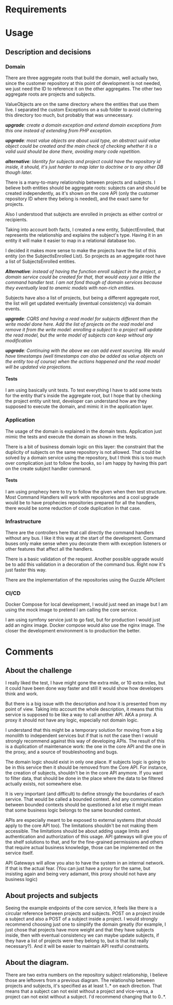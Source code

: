 # Requirements


# Usage



## Description and decisions

### Domain

There are three aggregate roots that build the domain, well
actually two, since the customer repository at this point of development
is not needed, we just need the ID to reference it on the other
aggregates. The other two aggregate roots are projects and subjects.

ValueObjects are on the same directory where the entities that use
them live. I separated the custom Exceptions on a sub folder to avoid
cluttering this directory too much, but probably that was unnecessary.

_**upgrade**: create a domain exception and extend domain exceptions
from this one instead of extending from PHP exception._

_**upgrade**: most value objects are about uuid type, an abstract
uuid value object could be created and the main check of checking whether
it is a valid uuid should be done there, avoiding many code repetition._

_**alternative**: Identity for subjects and project could have the repository
id inside, it should, it's just harder to map later to doctrine
or to any other DB though later._

There is a many-to-many relationship between projects and subjects.
I believe both entities should be aggregate roots: subjects can
and should be created independently, as it's shown on the core API
(only the customer repository ID where they belong is needed), and
the exact same for projects.

Also I understood that subjects are enrolled in projects as either
control or recipients.

Taking into account both facts, I created a new entity, SubjectEnrolled,
that represents the relationship and explains the subject's type.
Having it in an entity it will make it easier to map in a 
relational database too.

I decided it makes more sense to make the projects have the list
of this entity (on the SubjectIsEnrolled List). So projects as
an aggregate root have
a list of SubjectsEnrolled entities.

_**Alternative**: instead of having the function enroll subject 
in the project, a domain service could be created for that, that would
easy just a little the command handler test. I am not fond though
of domain services because they eventually lead to anemic models
with non-rich entities._

Subjects have also a list of projects, but being a different
aggregate root, the list will get updated eventually (eventual
consistency) via domain events.

_**upgrade**: CQRS and having a read model for subjects different than the write model
done here. Add the list of projects on the read model and remove
it from the write model: enrolling a subject to a project will
update the read model, but the write model of subjects can keep
without any modification_

_**upgrade**: Continuing with the above we can add event sourcing. We would
have timestamps (well timestamps can also be added
as value objects on the entity too of course)
when the actions happened and the read model will
be updated via projections._

#### Tests

I am using basically unit tests. To test everything I have to add
some tests for the entity that's inside the aggregate root, but 
I hope that by checking the project entity unit test, developer
can understand how are they supposed to execute the domain, and 
mimic it in the application layer.

### Application

The usage of the domain is explained in the domain tests. Application
just mimic the tests and execute the domain as shown in the tests.

There is a bit of business domain logic on this layer: the constraint that
the duplicity of subjects on the same repository is not allowed.
That could be solved by a domain service using the repository, but I 
think this is too much over complication just to follow the books, so
I am happy by having this part on the create subject handler command.

#### Tests

I am using prophecy here to try to follow the given when then
test structure. Most Command Handlers will work with 
repositories and a cool upgrade would be to have
prophecies repositories prepared for all the handlers, there would be
some reduction of code duplication in that case.

### Infrastructure

There are the controllers here that call directly the command handlers
without any bus. I like it this way at the start of the development.
Command buses only make sense when you decorate them with exception listeners
or other features that affect all the handlers.

There is a basic validation of the request. Another possible upgrade would
be to add this validation in a decoration of the command bus. Right now
it's just faster this way.

There are the implementation of the repositories using the Guzzle APIclient

### CI/CD

Docker Compose for local development, I would just need an image
but I am using the mock image to pretend I am calling
the core service.

I am using symfony service just to go fast, but for production
I would just add an nginx image. Docker compose would also 
use the nginx image. The closer the development environment
is to production the better.


# Comments

## About the challenge

I really liked the test, I have might gone the extra mile, or 10 extra
miles, but it could have been done way faster and still it would show
how developers think and work.

But there is a big issue with the description and how it is presented
from my point of view. Taking into account the whole
description, it means that this service is supposed
to be like a way to call another API. AKA a proxy. A proxy it should not have any logic, 
especially not domain logic.

I understand that this might be
a temporary solution for moving from a big monolith to independent services
but if that is not the case then 
I would strongly recommend against this way of developing APIs. The result
of this is a duplication of maintenance work: the one in the core API
and the one in the proxy, and a source of troubleshooting and bugs.

The domain logic should exist in only one place. If subjects logic is going
to be in this service then it should be removed from the Core API. For instance, 
the creation of subjects, shouldn't be in the core API anymore. If you
want to filter data, that should be done in the place where the data to be
filtered actually exists, not somewhere else.

It is very important (and difficult) to define strongly the boundaries of each
service. That would be called a bounded context. And any communication between
bounded contexts should be questioned a lot else it might mean that some
business logic belongs to the same bounded context.

APIs are especially meant to be exposed to external systems (that should apply
to the core API too). The limitations
shouldn't be not making them accessible. The limitations 
should be about adding usage limits and authentication and authorization of this usage.
API gateways will give you of the shelf solutions to that, and for the fine-grained
permissions and others that require actual
business knowledge, those can be implemented on the service itself.

API Gateways will allow you also to have the system in an internal network.
If that is the actual fear. (You can just have a proxy for the same, but
insisting again and being very adamant, this proxy should not have any 
business logic)

## About projects and subjects

Seeing the example endpoints of the core service, it feels like
there is a circular reference between projects and subjects.
POST on a project inside a subject and also a POST of a subject
inside a project. I would strongly recommend choosing just one
to simplify the domain greatly (for example, I
just chose that projects have more weight
and that they have subjects inside, then with
eventual consistency we can maybe update subjects,
if they have a list of projects were they belong to,
but is that list really necessary?). And it will be easier to 
maintain API restful constraints.

## About the diagram.

There are two extra numbers on the 
repository subject relationship, I believe those
are leftovers from a previous diagram. The relationship
between projects and subjects, it's specified as at least 1..*
on each direction. That means that a subject can not exist without
a project and vice-versa, a project can not exist without a
subject. I'd recommend changing that to 0..*.

